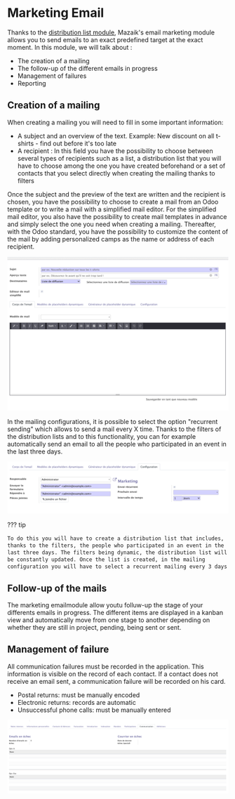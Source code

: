 # Marketing Email

Thanks to the <a href="https://mozaik-association.github.io/mozaik/Distribution-list-module/" tagret="_blank">distribution list module</a>, Mazaik's email marketing module allows you to send emails to an exact predefined target at the exact moment. In this module, we will talk about :

- The creation of a mailing
- The follow-up of the different emails in progress
- Management of failures
- Reporting

## Creation of a mailing

When creating a mailing you will need to fill in some important information:

- A subject and an overview of the text. Example: New discount on all t-shirts - find out before it's too late
- A recipient : In this field you have the possibility to choose between several types of recipients such as a list, a distribution list that you will have to choose among the one you have created beforehand or a set of contacts that you select directly when creating the mailing thanks to filters 

Once the subject and the preview of the text are written and the recipient is chosen, you have the possibility to choose to create a mail from an Odoo template or to write a mail with a simplified mail editor. For the simplified mail editor, you also have the possibility to create mail templates in advance and simply select the one you need when creating a mailing. Thereafter, with the Odoo standard, you have the possibility to customize the content of the mail by adding personalized camps as the name or address of each recipient.

![screenshot 19](img/screen19.png)

In the mailing configurations, it is possible to select the option "recurrent sending" which allows to send a mail every X time. Thanks to the filters of the distribution lists and to this functionality, you can for example automatically send an email to all the people who participated in an event in the last three days. 

![screenshot 20](img/screen20.png)

??? tip

    To do this you will have to create a distribution list that includes, thanks to the filters, the people who participated in an event in the last three days. The filters being dynamic, the distribution list will be constantly updated. Once the list is created, in the mailing configuration you will have to select a recurrent mailing every 3 days


## Follow-up of the mails

The marketing emailmodule allow youtu folluw-up the stage of your differents emails in progress. The different items are displayed in a kanban view and automatically move from one stage to another depending on whether they are still in project, pending, being sent or sent. 

## Management of failure

All communication failures must be recorded in the application. This information is visible on the record of each contact. If a contact does not receive an email sent, a communication failure will be recorded on his card. 

- Postal returns: must be manually encoded 
- Electronic returns: records are automatic
- Unsuccessful phone calls: must be manually entered 

![screenshot 23](img/screen23.png)